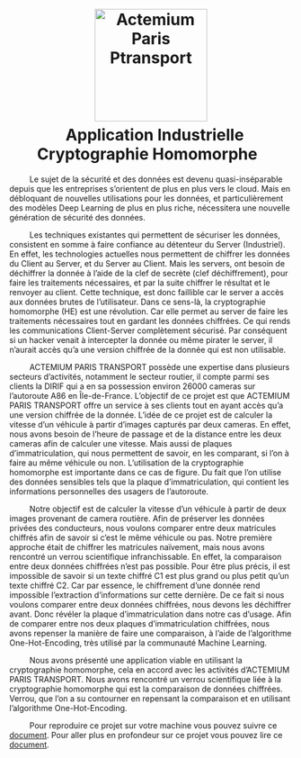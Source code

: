 <h1 align="center">
  <br>
  <a href="https://www.actemium.fr/entreprise/actemium-paris-transport//"><img src="https://media-exp1.licdn.com/dms/image/C560BAQEnJFdin0YAig/company-logo_200_200/0/1619950317758?e=2147483647&v=beta&t=Ir2DL7gQnQBoq27-_hAMKRp6auFsy7rU1HDpWYoH79k" alt="Actemium Paris Ptransport" width="200"></a>
  <br>
  Application Industrielle Cryptographie Homomorphe 
  <br>
</h1>


     


$\qquad$ Le sujet de la sécurité et des données est devenu quasi-inséparable depuis que les entreprises s’orientent de plus en plus vers le cloud. Mais en débloquant de nouvelles utilisations pour les données, et particulièrement des modèles Deep Learning de plus en plus riche, nécessitera une nouvelle génération de sécurité des données. 

$\qquad$ Les techniques existantes qui permettent de sécuriser les données, consistent en somme à faire confiance au détenteur du Server (Industriel). En effet, les technologies actuelles nous permettent de chiffrer les données du Client au Server, et du Server au Client. Mais les servers, ont besoin de déchiffrer la donnée à l’aide de la clef de secrète (clef déchiffrement), pour faire les traitements nécessaires, et par la suite chiffrer le résultat et le renvoyer au client. Cette technique, est donc faillible car le server a accès aux données brutes de l’utilisateur. Dans ce sens-là, la cryptographie homomorphe (HE) est une révolution. Car elle permet au server de faire les traitements nécessaires tout en gardant les données chiffrées. Ce qui rends les communications Client-Server complètement sécurisé. Par conséquent si un hacker venait à intercepter la donnée ou même pirater le server, il n’aurait accès qu’a une version chiffrée de la donnée qui est non utilisable.

$\qquad$ ACTEMIUM PARIS TRANSPORT possède une expertise dans plusieurs secteurs d’activités, notamment le secteur routier, il compte parmi ses clients la DIRIF qui a en sa possession environ 26000 cameras sur l’autoroute A86 en Île-de-France. L’objectif de ce projet est que ACTEMIUM PARIS TRANSPORT offre un service à ses clients tout en ayant accès qu’a une version chiffrée de la donnée. L’idée de ce projet est de calculer la vitesse d’un véhicule à partir d’images capturés par deux cameras. En effet, nous avons besoin de l’heure de passage et de la distance entre les deux cameras afin de calculer une vitesse. Mais aussi de plaques d’immatriculation, qui nous permettent de savoir, en les comparant, si l’on à faire au même véhicule ou non. L’utilisation de la cryptographie homomorphe est importante dans ce cas de figure. Du fait que l’on utilise des données sensibles tels que la plaque d’immatriculation, qui contient les informations personnelles des usagers de l’autoroute.

$\qquad$ Notre objectif est de calculer la vitesse d’un véhicule à partir de deux images provenant de camera routière. Afin de préserver les données privées des conducteurs, nous voulons comparer entre deux matricules chiffrés afin de savoir si c’est le même véhicule ou pas. Notre première approche était de chiffrer les matricules naïvement, mais nous avons rencontré un verrou scientifique infranchissable. En effet, la comparaison entre deux données chiffrées n’est pas possible. Pour être plus précis, il est impossible de savoir si un texte chiffré C1 est plus grand ou plus petit qu’un texte chiffré C2. Car par essence, le chiffrement d’une donnée rend impossible l’extraction d’informations sur cette dernière. De ce fait si nous voulons comparer entre deux données chiffrées, nous devons les déchiffrer avant. Donc révéler la plaque d’immatriculation dans notre cas d’usage. Afin de comparer entre nos deux plaques d’immatriculation chiffrées, nous avons repenser la manière de faire une comparaison, à l’aide de l’algorithme One-Hot-Encoding, très utilisé par la communauté Machine Learning. 

$\qquad$ Nous avons présenté une application viable en utilisant la cryptographie homomorphe, cela en accord avec les activités d’ACTEMIUM PARIS TRANSPORT. Nous avons rencontré un verrou scientifique liée à la cryptographie homomorphe qui est la comparaison de données chiffrées. Verrou, que l’on a su contourner en repensant la comparaison et en utilisant l’algorithme One-Hot-Encoding.   

$\qquad$ Pour reproduire ce projet sur votre machine vous pouvez suivre ce [document](https://github.com/Actemium-Paris-Transport/SpeedComputation/blob/main/HowToRun.md). Pour aller plus en profondeur sur ce projet vous pouvez lire ce [document](https://github.com/Actemium-Paris-Transport/SpeedComputation/blob/main/Doc.md).
